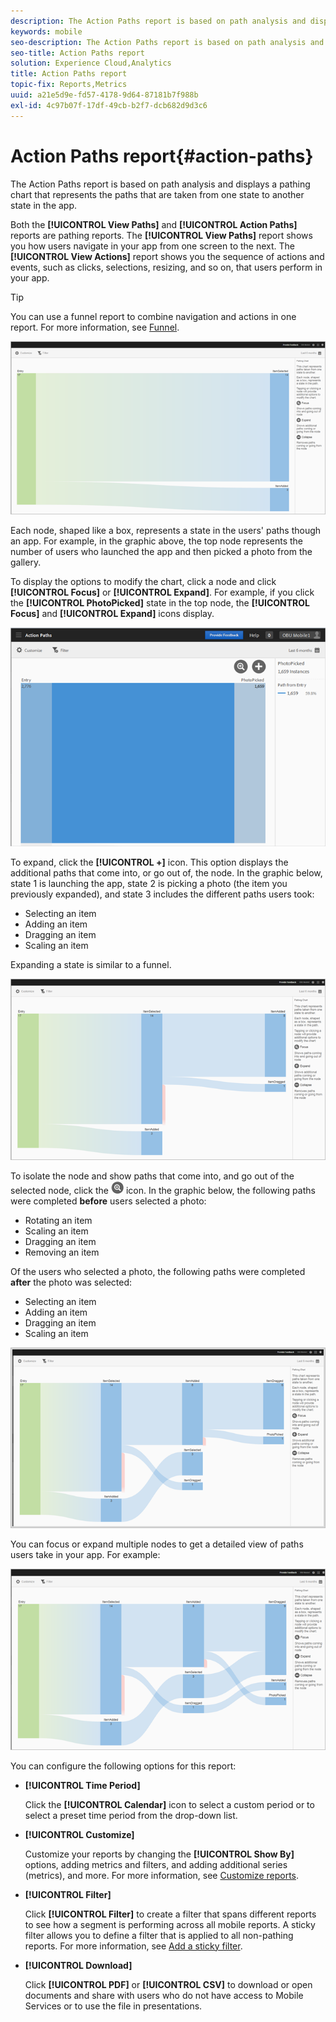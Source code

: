 ```yaml
---
description: The Action Paths report is based on path analysis and displays a pathing chart that represents the paths that are taken from one state to another state in the app.
keywords: mobile
seo-description: The Action Paths report is based on path analysis and displays a pathing chart that represents the paths that are taken from one state to another state in the app.
seo-title: Action Paths report
solution: Experience Cloud,Analytics
title: Action Paths report
topic-fix: Reports,Metrics
uuid: a21e5d9e-fd57-4178-9d64-87181b7f988b
exl-id: 4c97b07f-17df-49cb-b2f7-dcb682d9d3c6
---
```

# Action Paths report{#action-paths}

The Action Paths report is based on path analysis and displays a pathing chart that represents the paths that are taken from one state to another state in the app.

 Both the **[!UICONTROL View Paths]** and **[!UICONTROL Action Paths]** reports are pathing reports. The **[!UICONTROL View Paths]** report shows you how users navigate in your app from one screen to the next. The **[!UICONTROL View Actions]** report shows you the sequence of actions and events, such as clicks, selections, resizing, and so on, that users perform in your app.

>[!TIP]
>
>You can use a funnel report to combine navigation and actions in one report. For more information, see [Funnel](/help/using/usage/reports-funnel.md).

![](assets/action_paths.png)

Each node, shaped like a box, represents a state in the users' paths though an app. For example, in the graphic above, the top node represents the number of users who launched the app and then picked a photo from the gallery.

To display the options to modify the chart, click a node and click **[!UICONTROL Focus]** or **[!UICONTROL Expand]**. For example, if you click the **[!UICONTROL PhotoPicked]** state in the top node, the **[!UICONTROL Focus]** and **[!UICONTROL Expand]** icons display.

![](assets/action_paths_icons.png)

To expand, click the **[!UICONTROL +]** icon. This option displays the additional paths that come into, or go out of, the node. In the graphic below, state 1 is launching the app, state 2 is picking a photo (the item you previously expanded), and state 3 includes the different paths users took:

* Selecting an item 
* Adding an item 
* Dragging an item 
* Scaling an item

Expanding a state is similar to a funnel.

![action path expand](assets/action_paths_expand.png)

To isolate the node and show paths that come into, and go out of the selected node, click the  ![focus icon](assets/icon_focus.png) icon. In the graphic below, the following paths were completed **before** users selected a photo:

* Rotating an item 
* Scaling an item 
* Dragging an item 
* Removing an item

Of the users who selected a photo, the following paths were completed **after** the photo was selected:

* Selecting an item 
* Adding an item 
* Dragging an item 
* Scaling an item

![action path focus](assets/action_paths_focus.png)

You can focus or expand multiple nodes to get a detailed view of paths users take in your app. For example:

![action path multi](assets/action_paths_mult.png)

You can configure the following options for this report:

* **[!UICONTROL Time Period]**

    Click the **[!UICONTROL Calendar]** icon to select a custom period or to select a preset time period from the drop-down list. 

* **[!UICONTROL Customize]**

    Customize your reports by changing the **[!UICONTROL Show By]** options, adding metrics and filters, and adding additional series (metrics), and more. For more information, see [Customize reports](/help/using/usage/reports-customize/reports-customize.md).

* **[!UICONTROL Filter]**

    Click **[!UICONTROL Filter]** to create a filter that spans different reports to see how a segment is performing across all mobile reports. A sticky filter allows you to define a filter that is applied to all non-pathing reports. For more information, see [Add a sticky filter](/help/using/usage/reports-customize/t-sticky-filter.md).

* **[!UICONTROL Download]**

    Click **[!UICONTROL PDF]** or **[!UICONTROL CSV]** to download or open documents and share with users who do not have access to Mobile Services or to use the file in presentations.
